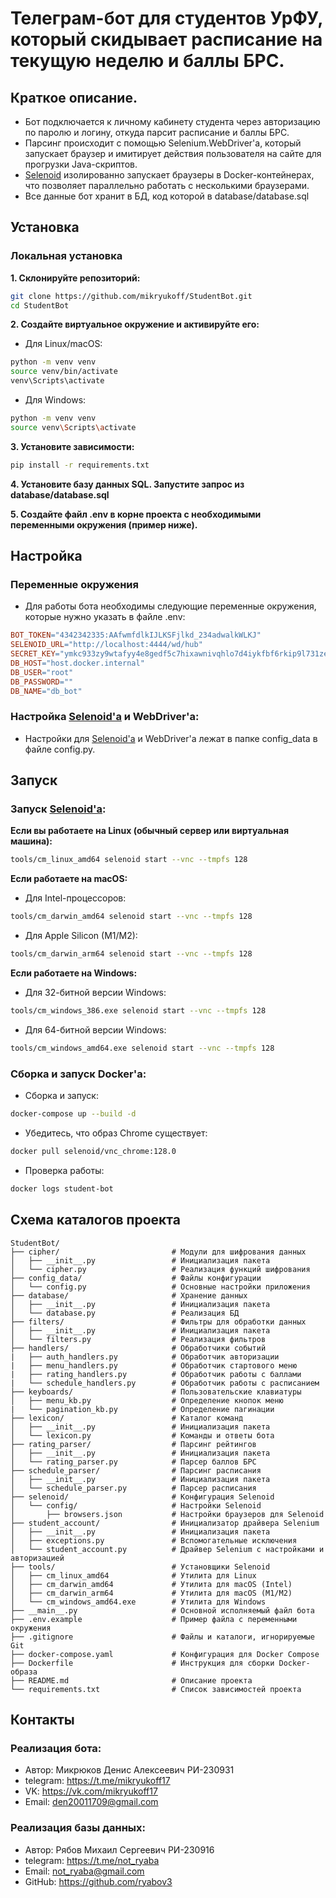 # Телеграм-бот для студентов УрФУ, который скидывает расписание на текущую неделю и баллы БРС.

## Краткое описание.

- Бот подключается к личному кабинету студента через авторизацию по паролю и логину, откуда парсит расписание и баллы БРС.
- Парсинг происходит с помощью Selenium.WebDriver'а, который запускает браузер и имитирует действия пользователя на сайте для прогрузки Java-скриптов.
- [Selenoid](https://github.com/aerokube/selenoid) изолированно запускает браузеры в Docker-контейнерах, что позволяет параллельно работать с несколькими браузерами.
- Все данные бот хранит в БД, код которой в database/database.sql

## Установка

### Локальная установка

**1. Склонируйте репозиторий:**
```bash
git clone https://github.com/mikryukoff/StudentBot.git
cd StudentBot
```

**2. Создайте виртуальное окружение и активируйте его:**

- Для Linux/macOS:
```bash
python -m venv venv
source venv/bin/activate
venv\Scripts\activate
```

- Для Windows:
```bash
python -m venv venv
source venv\Scripts\activate
```

**3. Установите зависимости:**
```bash
pip install -r requirements.txt
```

**4. Установите базу данных SQL. Запустите запрос из database/database.sql**

**5. Создайте файл .env в корне проекта с необходимыми переменными окружения (пример ниже).**

## Настройка

### Переменные окружения

- Для работы бота необходимы следующие переменные окружения, которые нужно указать в файле .env:
```makefile
BOT_TOKEN="4342342335:AAfwmfdlkIJLKSFjlkd_234adwalkWLKJ"                         # Токен телеграм-бота
SELENOID_URL="http://localhost:4444/wd/hub"                                      # URL для подключения к Selenoid
SECRET_KEY="ymkc933zy9wtafyy4e8gedf5c7hixawnivqhlo7d4iykfbf6rkip9l731zetq7o0"    # Секретный ключ для шифрования паролей (64 бит)
DB_HOST="host.docker.internal"                                                   # Хост БД 
DB_USER="root"                                                                   # Имя администратора БД
DB_PASSWORD=""                                                                   # Пароль от БД
DB_NAME="db_bot"                                                                 # Название БД
```

### Настройка [Selenoid'а](https://github.com/aerokube/selenoid) и WebDriver'а:

- Настройки для [Selenoid'а](https://github.com/aerokube/selenoid) и WebDriver'а лежат в папке config_data в файле config.py.

## Запуск

### Запуск [Selenoid'а](https://github.com/aerokube/selenoid):

**Если вы работаете на Linux (обычный сервер или виртуальная машина):**  
```bash
tools/cm_linux_amd64 selenoid start --vnc --tmpfs 128
```

**Если работаете на macOS:**

- Для Intel-процессоров:  
```bash
tools/cm_darwin_amd64 selenoid start --vnc --tmpfs 128
```

- Для Apple Silicon (M1/M2):  
```bash
tools/cm_darwin_arm64 selenoid start --vnc --tmpfs 128
```

**Если работаете на Windows:**

- Для 32-битной версии Windows:   
```bash
tools/cm_windows_386.exe selenoid start --vnc --tmpfs 128
```

- Для 64-битной версии Windows:  
```bash
tools/cm_windows_amd64.exe selenoid start --vnc --tmpfs 128
```

### Сборка и запуск Docker'а:

- Сборка и запуск:
```bash
docker-compose up --build -d
```

- Убедитесь, что образ Chrome существует:
```bash
docker pull selenoid/vnc_chrome:128.0
```

- Проверка работы:
```bash
docker logs student-bot
```

## Схема каталогов проекта

```plaintext
StudentBot/
├── cipher/                         # Модули для шифрования данных
│   ├── __init__.py                 # Инициализация пакета
│   └── cipher.py                   # Реализация функций шифрования
├── config_data/                    # Файлы конфигурации
│   └── config.py                   # Основные настройки приложения
├── database/                       # Хранение данных
│   ├── __init__.py                 # Инициализация пакета
│   └── database.py                 # Реализация БД
├── filters/                        # Фильтры для обработки данных
│   ├── __init__.py                 # Инициализация пакета
│   └── filters.py                  # Реализация фильтров
├── handlers/                       # Обработчики событий
|   ├── auth_handlers.py            # Обработчик авторизации
|   ├── menu_handlers.py            # Обработчик стартового меню
|   ├── rating_handlers.py          # Обработчик работы с баллами
|   └── schedule_handlers.py        # Обработчик работы с расписанием
├── keyboards/                      # Пользовательские клавиатуры
│   ├── menu_kb.py                  # Определение кнопок меню
|   └── pagination_kb.py            # Определение пагинации
├── lexicon/                        # Каталог команд
│   ├── __init__.py                 # Инициализация пакета
│   └── lexicon.py                  # Команды и ответы бота
├── rating_parser/                  # Парсинг рейтингов
│   ├── __init__.py                 # Инициализация пакета
│   └── rating_parser.py            # Парсер баллов БРС
├── schedule_parser/                # Парсинг расписания
│   ├── __init__.py                 # Инициализация пакета
│   └── schedule_parser.py          # Парсер расписания
├── selenoid/                       # Конфигурация Selenoid
│   └── config/                     # Настройки Selenoid
│       ├── browsers.json           # Настройки браузеров для Selenoid
├── student_account/                # Инициализатор драйвера Selenium
│   ├── __init__.py                 # Инициализация пакета
│   ├── exceptions.py               # Вспомогательные исключения
│   └── student_account.py          # Драйвер Selenium с настройками и авторизацией
├── tools/                          # Установщики Selenoid
│   ├── cm_linux_amd64              # Утилита для Linux
│   ├── cm_darwin_amd64             # Утилита для macOS (Intel)
│   ├── cm_darwin_arm64             # Утилита для macOS (M1/M2)
│   └── cm_windows_amd64.exe        # Утилита для Windows
├── __main__.py                     # Основной исполняемый файл бота
├── .env.example                    # Пример файла с переменными окружения
├── .gitignore                      # Файлы и каталоги, игнорируемые Git
├── docker-compose.yaml             # Конфигурация для Docker Compose
├── Dockerfile                      # Инструкция для сборки Docker-образа
├── README.md                       # Описание проекта
└── requirements.txt                # Список зависимостей проекта
```


## Контакты

### Реализация бота:

- Автор: Микрюков Денис Алексеевич РИ-230931
- telegram: https://t.me/mikryukoff17
- VK: https://vk.com/mikryukoff17
- Email: den20011709@gmail.com

### Реализация базы данных:

- Автор: Рябов Михаил Сергеевич РИ-230916
- telegram: https://t.me/not_ryaba
- Email: not_ryaba@gmail.com
- GitHub: https://github.com/ryabov3